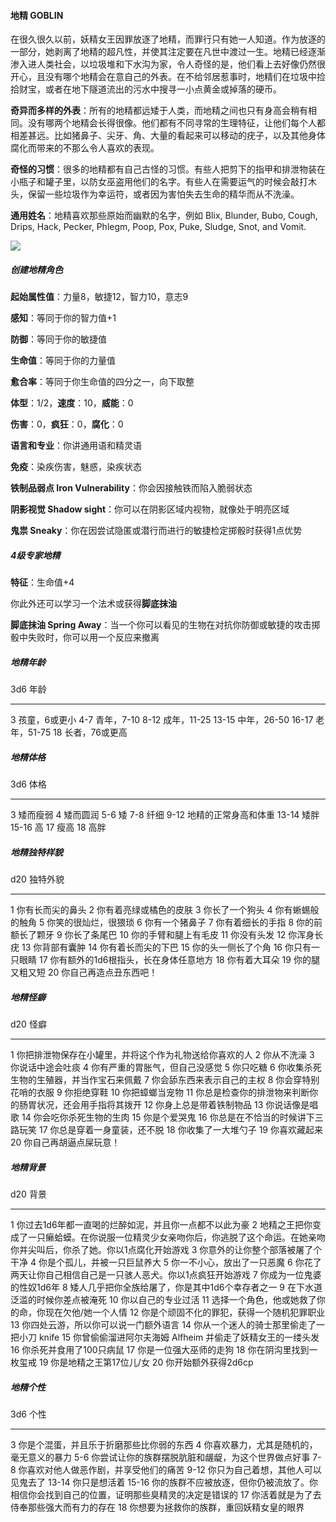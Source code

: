 #### 地精 GOBLIN

在很久很久以前，妖精女王因罪放逐了地精，而罪行只有她一人知道。作为放逐的一部分，她剥离了地精的超凡性，并使其注定要在凡世中渡过一生。地精已经逐渐渗入进人类社会，以垃圾堆和下水沟为家，令人奇怪的是，他们看上去好像仍然很开心，且没有哪个地精会在意自己的外表。在不给邻居惹事时，地精们在垃圾中捡拾财宝，或者在地下隧道流出的污水中搜寻一小点黄金或掉落的硬币。

**奇异而多样的外表**：所有的地精都远矮于人类，而地精之间也只有身高会稍有相同。没有哪两个地精会长得很像。他们都有不同寻常的生理特征，让他们每个人都相差甚远。比如猪鼻子、尖牙、角、大量的看起来可以移动的疣子，以及其他身体腐化而带来的不那么令人喜欢的表现。

**奇怪的习惯**：很多的地精都有自己古怪的习惯。有些人把剪下的指甲和排泄物装在小瓶子和罐子里，以防女巫盗用他们的名字。有些人在需要运气的时候会敲打木头，保留一些垃圾作为幸运符，或者因为害怕失去生命的精华而从不洗澡。

**通用姓名**：地精喜欢那些原始而幽默的名字，例如 Blix, Blunder, Bubo,
Cough, Drips, Hack, Pecker, Phlegm, Poop, Pox, Puke, Sludge, Snot, and
Vomit.

![](https://sdlpic.oss-cn-beijing.aliyuncs.com/pic/goblin.jpg)

##### 创建地精角色

**起始属性值**：力量8，敏捷12，智力10，意志9

**感知**：等同于你的智力值+1

**防御**：等同于你的敏捷值

**生命值**：等同于你的力量值

**愈合率**：等同于你生命值的四分之一，向下取整

**体型**：1/2，**速度**：10，**威能**：0

**伤害**：0，**疯狂**：0，**腐化**：0

**语言和专业**：你讲通用语和精灵语

**免疫**：染疾伤害，魅惑，染疾状态

**铁制品弱点 Iron Vulnerability**：你会因接触铁而陷入脆弱状态

**阴影视觉 Shadow sight**：你可以在阴影区域内视物，就像处于明亮区域

**鬼祟 Sneaky**：你在因尝试隐匿或潜行而进行的敏捷检定掷骰时获得1点优势

##### 4级专家地精

**特征**：生命值+4

你此外还可以学习一个法术或获得**脚底抹油**

**脚底抹油 Spring
Away**：当一个你可以看见的生物在对抗你防御或敏捷的攻击掷骰中失败时，你可以用一个反应来撤离

##### 地精年龄

  3d6     年龄
  ------- ----------------
  3       孩童，6或更小
  4-7     青年，7-10
  8-12    成年，11-25
  13-15   中年，26-50
  16-17   老年，51-75
  18      长者，76或更高

##### 地精体格

  3d6     体格
  ------- ----------------------
  3       矮而瘦弱
  4       矮而圆润
  5-6     矮
  7-8     纤细
  9-12    地精的正常身高和体重
  13-14   矮胖
  15-16   高
  17      瘦高
  18      高胖

##### 地精独特样貌

  d20   独特外貌
  ----- ---------------------------------------
  1     你有长而尖的鼻头
  2     你有着亮绿或橘色的皮肤
  3     你长了一个狗头
  4     你有蜥蜴般的触角
  5     你笑的很灿烂，很猥琐
  6     你有一个猪鼻子
  7     你有着细长的手指
  8     你的前额长了颗牙
  9     你长了条尾巴
  10    你的手臂和腿上有毛皮
  11    你没有头发
  12    你浑身长疣
  13    你背部有囊肿
  14    你有着长而尖的下巴
  15    你的头一侧长了个角
  16    你只有一只眼睛
  17    你有额外的1d6根指头，长在身体任意地方
  18    你有着大耳朵
  19    你的腿又粗又短
  20    你自己再造点丑东西吧！

##### 地精怪癖

  d20   怪癖
  ----- ------------------------------------------------------------
  1     你把排泄物保存在小罐里，并将这个作为礼物送给你喜欢的人
  2     你从不洗澡
  3     你说话中途会吐痰
  4     你有严重的胃胀气，但自己没感觉
  5     你只吃糖
  6     你收集杀死生物的生殖器，并当作宝石来佩戴
  7     你会舔东西来表示自己的主权
  8     你会穿特别花哨的衣服
  9     你拒绝穿鞋
  10    你把蟑螂当宠物
  11    你总是检查你的排泄物来判断你的肠胃状况，还会用手指将其拨开
  12    你身上总是带着铁制物品
  13    你说话像是唱歌
  14    你会吃你杀死生物的生肉
  15    你是个爱哭鬼
  16    你总是在不恰当的时候讲下三路玩笑
  17    你总是穿着一身童装，还不脱
  18    你收集了一大堆勺子
  19    你喜欢藏起来
  20    你自己再胡逼点屎玩意！

##### 地精背景

  d20   背景
  ----- ---------------------------------------------------------------------------------------------------------------------------------
  1     你过去1d6年都一直喝的烂醉如泥，并且你一点都不以此为豪
  2     地精之王把你变成了一只癞蛤蟆。在你说服一位精灵少女亲吻你后，你逃脱了这个命运。在她亲吻你并尖叫后，你杀了她。你以1点腐化开始游戏
  3     你意外的让你整个部落被屠了个干净
  4     你是个孤儿，并被一只巨鼠养大
  5     你一不小心，放出了一只恶魔
  6     你花了两天让你自己相信自己是一只骇人恶犬。你以1点疯狂开始游戏
  7     你成为一位鬼婆的性奴1d6年
  8     矮人几乎把你全族给屠了，你是其中1d6个幸存者之一
  9     在下水道泛滥的时候你差点被淹死
  10    你以自己的专业过活
  11    选择一个角色，他或她救了你的命，你现在欠他/她一个人情
  12    你是个顽固不化的罪犯，获得一个随机犯罪职业
  13    你四处云游，所以你可以说一门额外语言
  14    你从一个迷人的骑士那里偷走了一把小刀 knife
  15    你曾偷偷溜进阿尔夫海姆 Alfheim 并偷走了妖精女王的一缕头发
  16    你杀死并食用了100只病鼠
  17    你是一位强大巫师的走狗
  18    你在阴沟里找到一枚玺戒
  19    你是地精之王第17位儿/女
  20    你开始额外获得2d6cp

##### 地精个性

  3d6     个性
  ------- --------------------------------------------------------------------------------------------
  3       你是个混蛋，并且乐于折磨那些比你弱的东西
  4       你喜欢暴力，尤其是随机的，毫无意义的暴力
  5-6     你尝试让你的族群摆脱肮脏和龌龊，为这个世界做点好事
  7-8     你喜欢对他人做恶作剧，并享受他们的痛苦
  9-12    你只为自己着想，其他人可以见鬼去了
  13-14   你只是想活着
  15-16   你的族群不应被放逐，但你仍被流放了。你相信你会找到自己的位置，证明那些臭精灵的决定是错误的
  17      你活着就是为了去侍奉那些强大而有力的存在
  18      你想要为拯救你的族群，重回妖精女皇的眼界
